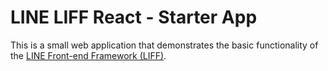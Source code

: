 # LINE LIFF React - Starter App
This is a small web application that demonstrates the basic functionality of the [LINE Front-end Framework (LIFF)](https://developers.line.biz/en/docs/liff/overview/).